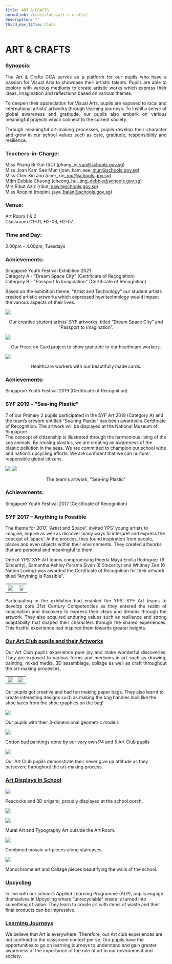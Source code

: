 ```yaml
---
title: ART & CRAFTS
permalink: /ccas/clubs/art-n-crafts/
description: ""
third_nav_title: Clubs
---
```

# ART & CRAFTS

### Synopsis:

<p style="text-align: justify;">The Art & Crafts CCA serves as a platform for our pupils who have a passion for Visual Arts to showcase their artistic talents. Pupils are able to explore with various mediums to create artistic works which express their ideas, imagination and reflections based on various themes.</p> 

<p style="text-align: justify;">To deepen their appreciation for Visual Arts, pupils are exposed to local and international artists’ artworks through learning journeys. To instill a sense of global awareness and gratitude, our pupils also embark on various meaningful projects which connect to the current society.</p>  

<p style="text-align: justify;">Through meaningful art-making processes, pupils develop their character and grow in our school values such as care, gratitude, responsibility and resilience.</p>

### Teachers-in-Charge:  

Miss Phang Bi Yun (I/C) (phang\_bi\_yun@schools.gov.sg)   
Miss Joan Kam See Mun (joan\_kam\_see\_mun@schools.gov.sg)   
Miss Cher Xin Joo (cher\_xin\_joo@schools.gov.sg)    
Mdm Debbie Cheong (cheong\_hui\_ting\_debbie@schools.gov.sg)   
Mrs Ribut Aziz (ribut\_nawi@schools.gov.sg)   
Miss Roopini (roopini\_jaya\_balan@schools.gov.sg)     

### Venue:  
Art Room 1 & 2    
Classroom C1-01, H2-06, H2-07

  

### Time and Day:
2.00pm - 4.00pm, Tuesdays

  

### Achievements:

Singapore Youth Festival Exhibition 2021    
Category A - "Dream Space City" (Certificate of Recognition)    
Category B - "Passport to Imagination" (Certificate of Recognition)

Based on the exhibition theme, "Artist and Technology" our student artists created artistic artworks which expressed how technology would impact the various aspects of their lives.

![](/images/CCAs/Art%20&%20Crafts/ArtClub_2021_1.jpg)

<center>Our creative student artists’ SYF artworks, titled “Dream Space City” and “Passport to Imagination”.</center>

![](/images/CCAs/Art%20&%20Crafts/ArtClub_2020_1.jpg)

<center>Our Heart on Card project to show gratitude to our healthcare workers.</center>

![](/images/CCAs/Art%20&%20Crafts/ArtClub_2020_2.jpg)

<center>Healthcare workers with our beautifully made cards.</center>

### Achievements:

Singapore Youth Festival 2019 (Certificate of Recognition)

### SYF 2019 – "Sea-ing Plastic"

7 of our Primary 2 pupils participated in the SYF Art 2019 (Category A) and the team’s artwork entitled “Sea-ing Plastic” has been awarded a Certificate of Recognition. The artwork will be displayed at the National Museum of Singapore.   
The concept of citizenship is illustrated through the harmonious living of the sea animals. By reusing plastics, we are creating an awareness of the plastic pollution in the seas. We are committed to champion our school wide and nation’s upcycling efforts. We are confident that we can nurture responsible global citizens.

![](/images/CCAs/Art%20&%20Crafts/ArtClub_2019_1.jpg)
![](/images/CCAs/Art%20&%20Crafts/Art%20Club_2019_2.jpg)

<center>The team's artwork, "Sea-ing Plastic"</center>

### Achievements:

Singapore Youth Festival 2017 (Certificate of Recognition)  

### SYF 2017 – Anything is Possible 

  

The theme for 2017, “Artist and Space”, invited YPS’ young artists to imagine, inquire as well as discover many ways to interpret and express the concept of ‘space’. In the process, they found inspiration from people, places and even objects within their environments. They created artworks that are personal and meaningful to them. 

One of YPS’ SYF Art teams compromising Pineda Maya Emilia Rodriguez (6 Sincerity), Samantha Ashley Parama Sivan (6 Sincerity) and Whitney Zen (6 Nation Loving) was awarded the Certificate of Recognition for their artwork titled “Anything is Possible”.

|   |   |
|:-:|:-:|
| ![](/images/CCAs/Art%20&%20Crafts/ArtClub_SYF1_2018.jpg)  | <img src="/images/CCAs/Art%20&%20Crafts/ArtClub_SYF2_2018.jpg" style="width:80%">  |

<p style="text-align: justify;">Participating in the exhibition had enabled the YPS’ SYF Art teams to develop core 21st Century Competencies as they entered the realm of imagination and discovery to express their ideas and dreams through the artwork. They also acquired enduring values such as resilience and strong adaptability that shaped their characters through the shared experiences. This fruitful experience had inspired them towards greater heights.</p>

### <u>Our Art Club pupils and their Artworks</u>

<p style="text-align: justify;">Our Art Club pupils experience pure joy and make wonderful discoveries. They are exposed to various forms and mediums in art such as drawing, painting, mixed media, 3D assemblage, collage as well as craft throughout the art-making processes.</p>

|   |   |
|:-:|:-:|
|  ![](/images/CCAs/Art%20&%20Crafts/ArtClub_2018_4.jpg) |   ![](/images/CCAs/Art%20&%20Crafts/ArtClub_2018_5.jpg)  |

Our pupils got creative and had fun making paper bags. They also learnt to create interesting designs such as making the bag handles look like the shoe laces from the shoe graphics on the bag!

![](/images/CCAs/Art%20&%20Crafts/ArtClub_2018_6.jpg)

Our pupils with their 3-dimensional geometric models

![](/images/CCAs/Art%20&%20Crafts/ArtClub_2018_7.png)


Cotton bud paintings done by our very own P4 and 5 Art Club pupils

![](/images/CCAs/Art%20&%20Crafts/ArtClub_2018_10.jpg)

Our Art Club pupils demonstrate their never give up attitude as they persevere throughout the art-making process.

### <u>Art Displays in School</u>

![](/images/CCAs/Art%20&%20Crafts/ArtClub2018_1.jpg)

Peacocks and 3D origami, proudly displayed at the school porch.


![](/images/CCAs/Art%20&%20Crafts/ArtClub2018_2.jpg)


![](/images/CCAs/Art%20&%20Crafts/ArtClub2018_3.jpg)

Mural Art and Typography Art outside the Art Room.

![](/images/CCAs/Art%20&%20Crafts/ArtClub2018_4.jpg)

Combined mosaic art pieces along staircases.

![](/images/CCAs/Art%20&%20Crafts/ArtClub2018_5.jpg)

Monochrome art and Collage pieces beautifying the walls of the school.

### <u>Upcycling</u>

In line with our school’s Applied Learning Programme (ALP), pupils engage themselves in Upcycling where “unrecyclable” waste is turned into something of value. They learn to create art with items of waste and their final products can be impressive.


### <u>Learning Journeys</u>


We believe that Art is everywhere. Therefore, our Art club experiences are not confined to the classroom context per se. Our pupils have the opportunities to go on learning journeys to understand and gain greater awareness of the importance of the role of art in our environment and society.


<center></center>


<center></center>



<center></center>



<center></center>



<center></center>



<center></center>



<center></center>



<center></center>


<center></center>


<center></center>



<center></center>



<center></center>



<center></center>


<center></center>


<center></center>



<center></center>



<center></center>



<center></center>


<center></center>




<center></center>



<center></center>



<center></center>



<center></center>


<center></center>